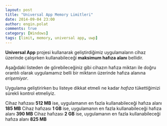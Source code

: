 ```yaml
---
layout: post
title: "Universal App Memory Limitleri"
date: 2014-09-04 23:00
author: engin.polat
comments: true
category: [Windows]
tags: [limit, memory, universal app, uwp]
---
```

**Universal App** projesi kullanarak geliştirdiğimiz uygulamaların cihaz üzerinde çalışırken kullanabileceği **maksimum hafıza alanı** bellidir.

Aşağıdaki listeden de görebileceğiniz gibi cihazın hafıza miktarı ile doğru orantılı olarak uygulamamız belli bir miktarın üzerinde hafıza alanına *erişemiyor*.

Uygulama geliştirirken bu listeye dikkat etmeli ne kadar *hafıza* tükettiğimizi sürekli kontrol etmeliyiz.

Cihaz hafızası **512 MB** ise, uygulamanın en fazla kullanabileceği hafıza alanı **185 MB**
Cihaz hafızası **1 GB** ise, uygulamanın en fazla kullanabileceği hafıza alanı **390 MB**
Cihaz hafızası **2 GB** ise, uygulamanın en fazla kullanabileceği hafıza alanı **825 MB**

